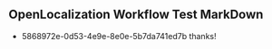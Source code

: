 ## OpenLocalization Workflow Test MarkDown
* 5868972e-0d53-4e9e-8e0e-5b7da741ed7b 
thanks!<!--HONumber=Mar16_HO4-->
